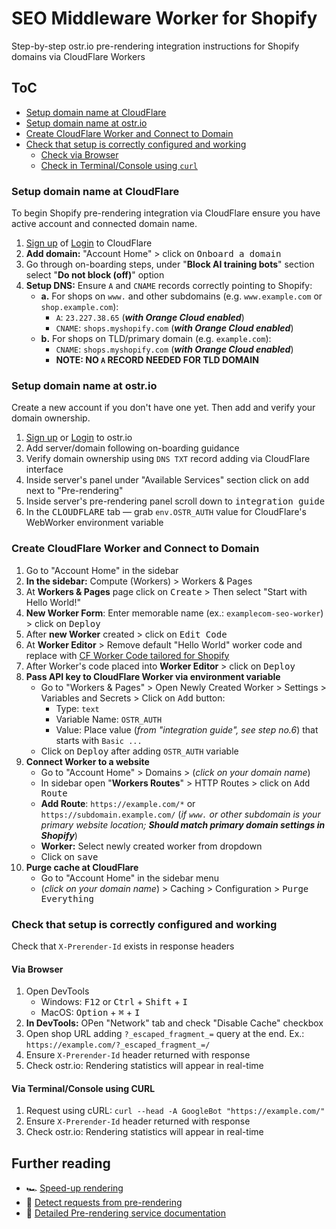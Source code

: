 # SEO Middleware Worker for Shopify

Step-by-step ostr.io pre-rendering integration instructions for Shopify domains via CloudFlare Workers

## ToC

- [Setup domain name at CloudFlare](https://github.com/veliovgroup/ostrio/blob/master/docs/prerendering/shopify-seo-integration.md#setup-domain-name-at-cloudflare)
- [Setup domain name at ostr.io](https://github.com/veliovgroup/ostrio/blob/master/docs/prerendering/shopify-seo-integration.md#setup-domain-name-at-ostrio)
- [Create CloudFlare Worker and Connect to Domain](https://github.com/veliovgroup/ostrio/blob/master/docs/prerendering/shopify-seo-integration.md#create-cloudflare-worker-and-connect-to-domain)
- [Check that setup is correctly configured and working](https://github.com/veliovgroup/ostrio/blob/master/docs/prerendering/shopify-seo-integration.md#check-that-setup-is-correctly-configured-and-working)
  - [Check via Browser](https://github.com/veliovgroup/ostrio/blob/master/docs/prerendering/shopify-seo-integration.md#via-browser)
  - [Check in Terminal/Console using `curl`](https://github.com/veliovgroup/ostrio/blob/master/docs/prerendering/shopify-seo-integration.md#via-terminalconsole-using-curl)

### Setup domain name at CloudFlare

To begin Shopify pre-rendering integration via CloudFlare ensure you have active account and connected domain name.

1. [Sign up](https://dash.cloudflare.com/sign-up) of [Login](https://dash.cloudflare.com/login) to CloudFlare
2. __Add domain:__ "Account Home" > click on <kbd>Onboard a domain</kbd>
3. Go through on-boarding steps, under "__Block AI training bots__" section select "__Do not block (off)__" option
4. __Setup DNS:__ Ensure `A` and `CNAME` records correctly pointing to Shopify:
    - __a.__ For shops on `www.` and other subdomains (e.g. `www.example.com` or `shop.example.com`):
        - `A`: `23.227.38.65` (__*with Orange Cloud enabled*__)
        - `CNAME`: `shops.myshopify.com` (__*with Orange Cloud enabled*__)
    - __b.__ For shops on TLD/primary domain (e.g. `example.com`):
       - `CNAME`: `shops.myshopify.com` (__*with Orange Cloud enabled*__)
       - __NOTE: NO `A` RECORD NEEDED FOR TLD DOMAIN__

### Setup domain name at ostr.io

Create a new account if you don't have one yet. Then add and verify your domain ownership.

1. [Sign up](https://ostr.io/signup) or [Login](https://ostr.io/login) to ostr.io
2. Add server/domain following on-boarding guidance
3. Verify domain ownership using `DNS TXT` record adding via CloudFlare interface
4. Inside server's panel under "Available Services" section click on <kbd>add</kbd> next to "Pre-rendering"
5. Inside server's pre-rendering panel scroll down to <kbd>integration guide</kbd>
6. In the <kbd>CLOUDFLARE</kbd> tab — grab `env.OSTR_AUTH` value for CloudFlare's WebWorker environment variable

### Create CloudFlare Worker and Connect to Domain

1. Go to "Account Home" in the sidebar
2. __In the sidebar:__ Compute (Workers) > Workers & Pages
3. At __Workers & Pages__ page click on <kbd>Create</kbd> > Then select "Start with Hello World!"
4. __New Worker Form__: Enter memorable name (ex.: `examplecom-seo-worker`) > click on <kbd>Deploy</kbd>
5. After __new Worker__ created > click on <kbd>Edit Code</kbd>
6. At __Worker Editor__ > Remove default "Hello World" worker code and replace with [CF Worker Code tailored for Shopify](https://github.com/veliovgroup/ostrio/blob/master/docs/prerendering/examples/cloudflare-worker/shopify.clouflare.worker.js)
7. After Worker's code placed into __Worker Editor__ > click on <kbd>Deploy</kbd>
8. __Pass API key to CloudFlare Worker via environment variable__
    - Go to "Workers & Pages" > Open Newly Created Worker > Settings > Variables and Secrets > Click on <kbd>Add</kbd> button:
        - Type: `text`
        - Variable Name: `OSTR_AUTH`
        - Value: Place value (*from "integration guide", see step no.6*) that starts with `Basic ...`
    - Click on <kbd>Deploy</kbd> after adding `OSTR_AUTH` variable
9. __Connect Worker to a website__
    - Go to "Account Home" > Domains > (*click on your domain name*)
    - In sidebar open "__Workers Routes__" > HTTP Routes > click on <kbd>Add Route</kbd>
    - __Add Route__: `https://example.com/*` or `https://subdomain.example.com/` (*if `www.` or other subdomain is your primary website location; __Should match primary domain settings in Shopify__*)
    - __Worker:__ Select newly created worker from dropdown
    - Click on <kbd>save</kbd>
10. __Purge cache at CloudFlare__
    - Go to "Account Home" in the sidebar menu
    - (*click on your domain name*) > Caching > Configuration > <kbd>Purge Everything</kbd>

### Check that setup is correctly configured and working

Check that `X-Prerender-Id` exists in response headers

#### Via Browser

1. Open DevTools
    - Windows: <kbd>F12</kbd> or <kbd>Ctrl</kbd> + <kbd>Shift</kbd> + <kbd>I</kbd>
    - MacOS: <kbd>Option</kbd> + <kbd>⌘</kbd> + <kbd>I</kbd>
2. __In DevTools:__ OPen "Network" tab and check "Disable Cache" checkbox
3. Open shop URL adding `?_escaped_fragment_=` query at the end. Ex.: `https://example.com/?_escaped_fragment_=/`
4. Ensure `X-Prerender-Id` header returned with response
5. Check ostr.io: Rendering statistics will appear in real-time

#### Via Terminal/Console using CURL

1. Request using cURL: `curl --head -A GoogleBot "https://example.com/"`
2. Ensure `X-Prerender-Id` header returned with response
3. Check ostr.io: Rendering statistics will appear in real-time

## Further reading

- 🏎️ [Speed-up rendering](https://github.com/veliovgroup/ostrio/blob/master/docs/prerendering/optimization.md#speed-up-rendering)
- 🤖 [Detect requests from pre-rendering](https://github.com/veliovgroup/ostrio/blob/master/docs/prerendering/detect-prerendering.md)
- 📔 [Detailed Pre-rendering service documentation](https://github.com/veliovgroup/ostrio/blob/master/docs/prerendering/README.md)
